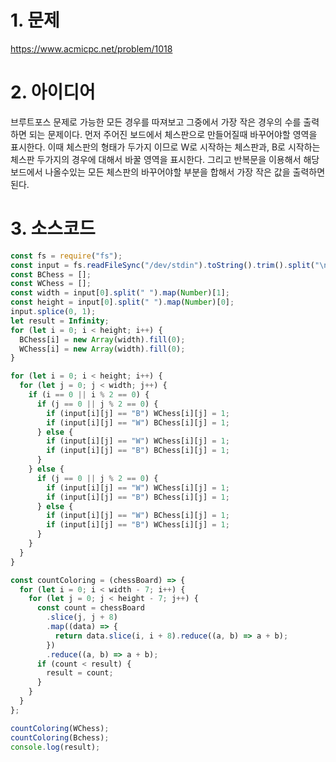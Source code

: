 # 1. 문제

https://www.acmicpc.net/problem/1018

# 2. 아이디어

브루트포스 문제로 가능한 모든 경우를 따져보고 그중에서 가장 작은 경우의 수를 출력하면 되는 문제이다. 먼저 주어진 보드에서 체스판으로 만들어질때 바꾸어야할 영역을 표시한다. 이때 체스판의 형태가 두가지 이므로 W로 시작하는 체스판과, B로 시작하는 체스판 두가지의 경우에 대해서 바꿀 영역을 표시한다. 그리고 반복문을 이용해서 해당 보드에서 나올수있는 모든 체스판의 바꾸어야할 부분을 합해서 가장 작은 값을 출력하면된다.

# 3. 소스코드

```javascript
const fs = require("fs");
const input = fs.readFileSync("/dev/stdin").toString().trim().split("\n");
const BChess = [];
const WChess = [];
const width = input[0].split(" ").map(Number)[1];
const height = input[0].split(" ").map(Number)[0];
input.splice(0, 1);
let result = Infinity;
for (let i = 0; i < height; i++) {
  BChess[i] = new Array(width).fill(0);
  WChess[i] = new Array(width).fill(0);
}

for (let i = 0; i < height; i++) {
  for (let j = 0; j < width; j++) {
    if (i == 0 || i % 2 == 0) {
      if (j == 0 || j % 2 == 0) {
        if (input[i][j] == "B") WChess[i][j] = 1;
        if (input[i][j] == "W") BChess[i][j] = 1;
      } else {
        if (input[i][j] == "W") WChess[i][j] = 1;
        if (input[i][j] == "B") BChess[i][j] = 1;
      }
    } else {
      if (j == 0 || j % 2 == 0) {
        if (input[i][j] == "W") WChess[i][j] = 1;
        if (input[i][j] == "B") BChess[i][j] = 1;
      } else {
        if (input[i][j] == "W") BChess[i][j] = 1;
        if (input[i][j] == "B") WChess[i][j] = 1;
      }
    }
  }
}

const countColoring = (chessBoard) => {
  for (let i = 0; i < width - 7; i++) {
    for (let j = 0; j < height - 7; j++) {
      const count = chessBoard
        .slice(j, j + 8)
        .map((data) => {
          return data.slice(i, i + 8).reduce((a, b) => a + b);
        })
        .reduce((a, b) => a + b);
      if (count < result) {
        result = count;
      }
    }
  }
};

countColoring(WChess);
countColoring(Bchess);
console.log(result);
```
